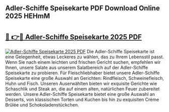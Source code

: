 ## Adler-Schiffe Speisekarte PDF Download Online 2025 HEHmM

# <h2><a href="http://gc9r8kk.nevu.top/?p=Adler-Schiffe+Speisekarte">🔗 👉🔴 Adler-Schiffe Speisekarte 2025 PDF</a></h2>

[![Adler-Schiffe Speisekarte 2025 PDF](https://i.imgur.com/dBaPXMq.png)](http://gc9r8kk.nevu.top/?p=Adler-Schiffe+Speisekarte)
Die Adler-Schiffe Speisekarte ist eine Gelegenheit, etwas Leckeres zu wählen, das zu Ihrem Lebensstil passt. Wenn Sie nach einem leichten und frischen Gericht suchen, empfehlen wir Ihnen, unsere Salate aus unserem Salatbereich auf der Adler-Schiffe Speisekarte zu probieren. Für Fleischliebhaber bietet unsere Adler-Schiffe Speisekarte eine große Auswahl an Gerichten: Rindfleisch, Schweinefleisch, Huhn und Fisch. Unseren Auserwählten bieten wir exquisite Gerichte wie Schaschlik und Steak an, die auf einem alten, natürlichen Feuer zubereitet werden. Unsere Adler-Schiffe Speisekarte bietet eine große Auswahl an Desserts, von klassischen Torten und Kuchen bis hin zu exquisiten Crème Brûlée und Schokoladenstückchen.
